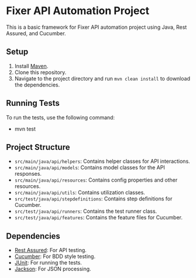 # Fixer API Automation Project

This is a basic framework for Fixer API automation project using Java, Rest Assured, and Cucumber.

## Setup

1. Install [Maven](https://maven.apache.org/install.html).
2. Clone this repository.
3. Navigate to the project directory and run `mvn clean install` to download the dependencies.

## Running Tests

To run the tests, use the following command:
- mvn test


## Project Structure

- `src/main/java/api/helpers`: Contains helper classes for API interactions.
- `src/main/java/api/models`: Contains model classes for the API responses.
- `src/main/java/api/resources`: Contains config properties and other resources.
- `src/main/java/api/utils`: Contains utilization classes.
- `src/test/java/api/stepdefinitions`: Contains step definitions for Cucumber.
- `src/test/java/api/runners`: Contains the test runner class.
- `src/test/java/api/features`: Contains the feature files for Cucumber.

## Dependencies

- [Rest Assured](http://rest-assured.io/): For API testing.
- [Cucumber](https://cucumber.io/): For BDD style testing.
- [JUnit](https://junit.org/junit4/): For running the tests.
- [Jackson](https://github.com/FasterXML/jackson): For JSON processing.
